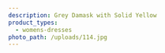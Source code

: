 ```yaml
---
description: Grey Damask with Solid Yellow
product_types:
  - womens-dresses
photo_path: /uploads/114.jpg
---
```


